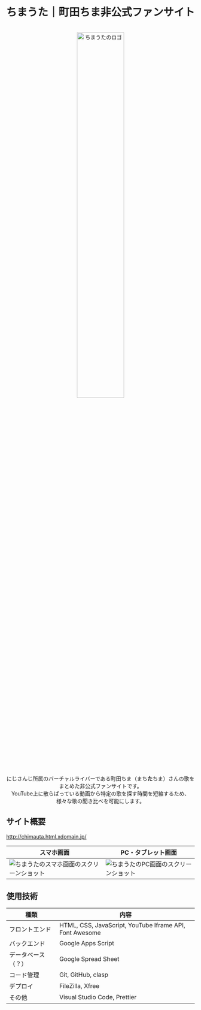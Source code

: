 # ちまうた｜町田ちま非公式ファンサイト

<div align="center">
  <br>
  <img src="https://github.com/pepepepepei/chimauta/assets/64892946/2bee1d44-7bcc-4b81-85b7-32f6466f823f" alt="ちまうたのロゴ" width="50%">
  <p>
    <br>
    にじさんじ所属のバーチャルライバーである町田ちま（まち<b>た</b>ちま）さんの歌をまとめた非公式ファンサイトです。<br>
    YouTube上に散らばっている動画から特定の歌を探す時間を短縮するため、様々な歌の聞き比べを可能にします。
  </p>
</div>

## サイト概要

<http://chimauta.html.xdomain.jp/>

| スマホ画面 | PC・タブレット画面 |
| - | - |
| ![ちまうたのスマホ画面のスクリーンショット](https://github.com/pepepepepei/chimauta/assets/64892946/156a03ca-369a-4729-bd7b-d48c476da5de) | ![ちまうたのPC画面のスクリーンショット](https://github.com/pepepepepei/chimauta/assets/64892946/67a9f4be-9212-4345-9fab-5a9417a4ed15) |

## 使用技術

| 種類 | 内容 |
| - | - |
| フロントエンド | HTML, CSS, JavaScript, YouTube Iframe API, Font Awesome |
| バックエンド | Google Apps Script |
| データベース（？） | Google Spread Sheet |
| コード管理 | Git, GitHub, clasp |
| デプロイ | FileZilla, Xfree |
| その他 | Visual Studio Code, Prettier |
